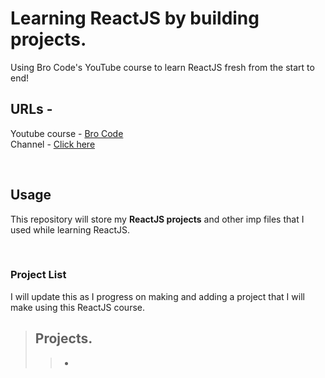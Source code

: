 # Learning ReactJS by building projects.

Using Bro Code's YouTube course to learn ReactJS fresh from the start to end!  

## URLs -
Youtube course - [Bro Code](https://youtu.be/CgkZ7MvWUAA?si=uzWfwzwBmK7YSxNx)  
Channel - [Click here](https://www.youtube.com/@BroCodez)

<br>

## Usage
This repository will store my **ReactJS projects** and other imp files that I used while learning ReactJS.

<br>

### Project List

I will update this as I progress on making and adding a project that I will make using this ReactJS course.

> ## Projects.
>> - 